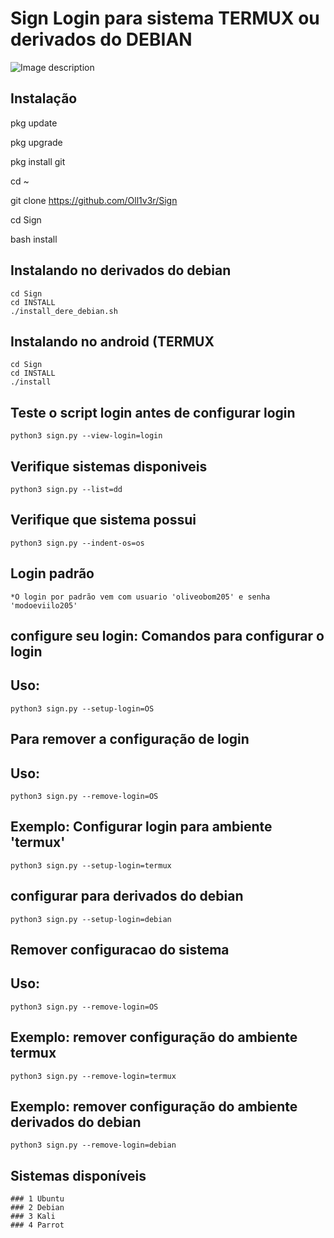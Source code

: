 # Sign Login para sistema TERMUX ou derivados do DEBIAN


![Image description](https://github.com/Oll1v3r/Sign/raw/master/config/img/login.png)

 
Instalação
----


pkg update

pkg upgrade

pkg install git

cd ~

git clone https://github.com/Oll1v3r/Sign

cd Sign

bash install


Instalando no derivados do debian
----
	cd Sign
	cd INSTALL
	./install_dere_debian.sh

Instalando no android (TERMUX
----
	cd Sign
	cd INSTALL
	./install

Teste o script login antes de configurar login
----
	python3 sign.py --view-login=login


Verifique sistemas disponiveis
----
	python3 sign.py --list=dd


Verifique que sistema possui
----
	python3 sign.py --indent-os=os

Login padrão
----
	*O login por padrão vem com usuario 'oliveobom205' e senha 'modoeviilo205'



configure seu login: Comandos para configurar o login
-----


Uso:
-----
	python3 sign.py --setup-login=OS



Para remover a configuração de login
-----

Uso:
------
	python3 sign.py --remove-login=OS



Exemplo: Configurar login para ambiente 'termux'
------

	python3 sign.py --setup-login=termux

configurar para derivados do debian
------

	python3 sign.py --setup-login=debian


Remover configuracao do sistema
-----

Uso:
-----
	python3 sign.py --remove-login=OS



Exemplo: remover configuração do ambiente termux
-----
	python3 sign.py --remove-login=termux


Exemplo: remover configuração do ambiente derivados do debian
-----
	python3 sign.py --remove-login=debian



Sistemas disponíveis
-----
	### 1 Ubuntu
	### 2 Debian
	### 3 Kali
	### 4 Parrot
